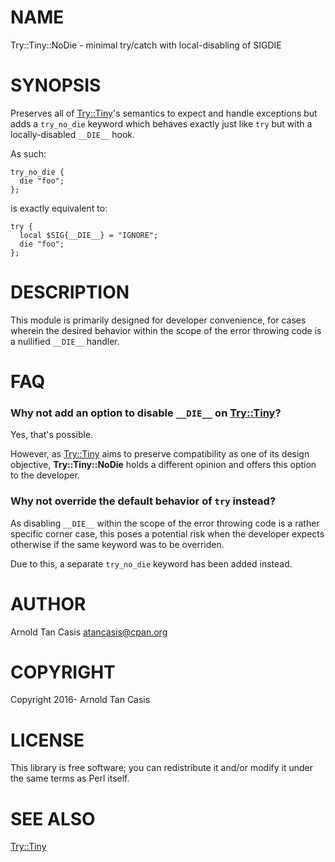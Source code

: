 # NAME

Try::Tiny::NoDie - minimal try/catch with local-disabling of SIGDIE

# SYNOPSIS

Preserves all of [Try::Tiny](https://metacpan.org/pod/Try::Tiny)'s semantics to expect and handle exceptions but
adds a `try_no_die` keyword which behaves exactly just like `try` but with
a locally-disabled `__DIE__` hook.

As such:

    try_no_die {
      die "foo";
    };

is exactly equivalent to:

    try {
      local $SIG{__DIE__} = "IGNORE";
      die "foo";
    };

# DESCRIPTION

This module is primarily designed for developer convenience, for cases
wherein the desired behavior within the scope of the error throwing code
is a nullified `__DIE__` handler.

# FAQ

### Why not add an option to disable `__DIE__` on [Try::Tiny](https://metacpan.org/pod/Try::Tiny)?

Yes, that's possible.

However, as [Try::Tiny](https://metacpan.org/pod/Try::Tiny) aims to preserve compatibility as one of its design
objective, **Try::Tiny::NoDie** holds a different opinion and offers this
option to the developer.

### Why not override the default behavior of `try` instead?

As disabling `__DIE__` within the scope of the error throwing code is a
rather specific corner case, this poses a potential risk when the
developer expects otherwise if the same keyword was to be overriden.

Due to this, a separate `try_no_die` keyword has been added instead.

# AUTHOR

Arnold Tan Casis <atancasis@cpan.org>

# COPYRIGHT

Copyright 2016- Arnold Tan Casis

# LICENSE

This library is free software; you can redistribute it and/or modify
it under the same terms as Perl itself.

# SEE ALSO

[Try::Tiny](https://metacpan.org/pod/Try::Tiny)
